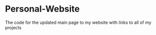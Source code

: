 # Personal-Website
The code for the updated main page to my website with links to all of my projects
